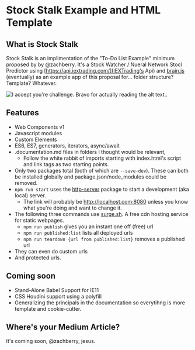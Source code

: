 # Stock Stalk Example and HTML Template

##  What is Stock Stalk

Stock Stalk is an implimentation of the "To-Do List Example" minimum proposed by by @zachberry. It's a Stock Watcher / Nueral Network Stocl Predictor using [https://api.iextrading.com/](IEXTrading's Api) and [brain.js](https://github.com/BrainJS) (eventually) as an example app of this proposal for... folder structure? Template? Whatever.

![I accept you're challenge. Bravo for actually reading the alt text.](https://media.giphy.com/media/jNWig8QMg4jsc/giphy.gif).

## Features

* Web Components v1
* Javascript modules
* Custom Elements
* ES6, ES7, generators, iterators, async/await
* .documentation.md files in folders I thought would be relevant,
    *  Follow the white rabbit of imports starting with index.html's script and link tags as two starting points. 
* Only two packages total (both of which are `--save-dev`). These can both be installed globally and  package.json/node_modules could be removed.
* `npm run start` uses the [http-server]() package to start a development (aka local) server. 
    * The link will probably be http://localhost.com:8080 unless you know what you're doing and want to change it.
* The following three commands use [surge.sh](https:/ "Surge.sh Homepage"). A free cdn hosting service for static webpages.
    * `npm run publish` gives you an instant one off (free) url
    * `npm run published:list` lists all deployed urls
    * `npm run teardown {url from published:list}` removes a published url 
* They can even do custom urls
* And protected urls.

## Coming soon

* Stand-Alone Babel Support for IE11
* CSS Houdini support using a polyfill
* Generalizing the principals in the documentation so everytihng is more template and cookie-cutter.

## Where's your Medium Article?

It's coming soon, @zachberry, jesus. 

